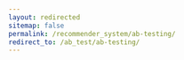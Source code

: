 ```yaml
---
layout: redirected
sitemap: false
permalink: /recommender_system/ab-testing/
redirect_to: /ab_test/ab-testing/
---
```

